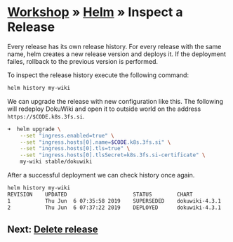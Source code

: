 # [Workshop](../README.md) &raquo; [Helm](./README.md) &raquo; Inspect a Release

Every release has its own release history. For every release with the same
name, helm creates a new release version and deploys it. If the deployment
failes, rollback to the previous version is performed.

To inspect the release history execute the following command:

```bash
helm history my-wiki
```

We can upgrade the release with new configuration like this. The following will
redeploy DokuWiki and open it to outside world on the address `https://$CODE.k8s.3fs.si`.

```bash
➜  helm upgrade \
    --set "ingress.enabled=true" \
    --set "ingress.hosts[0].name=$CODE.k8s.3fs.si" \
    --set "ingress.hosts[0].tls=true" \
    --set "ingress.hosts[0].tlsSecret=k8s.3fs.si-certificate" \
    my-wiki stable/dokuwiki
```

After a successful deployment we can check history once again.

```bash
helm history my-wiki
REVISION    UPDATED                     STATUS        CHART             DESCRIPTION
1           Thu Jun  6 07:35:58 2019    SUPERSEDED    dokuwiki-4.3.1    Install complete
2           Thu Jun  6 07:37:22 2019    DEPLOYED      dokuwiki-4.3.1    Upgrade complete
```

## Next: [Delete release](./03_delete_release.md)
